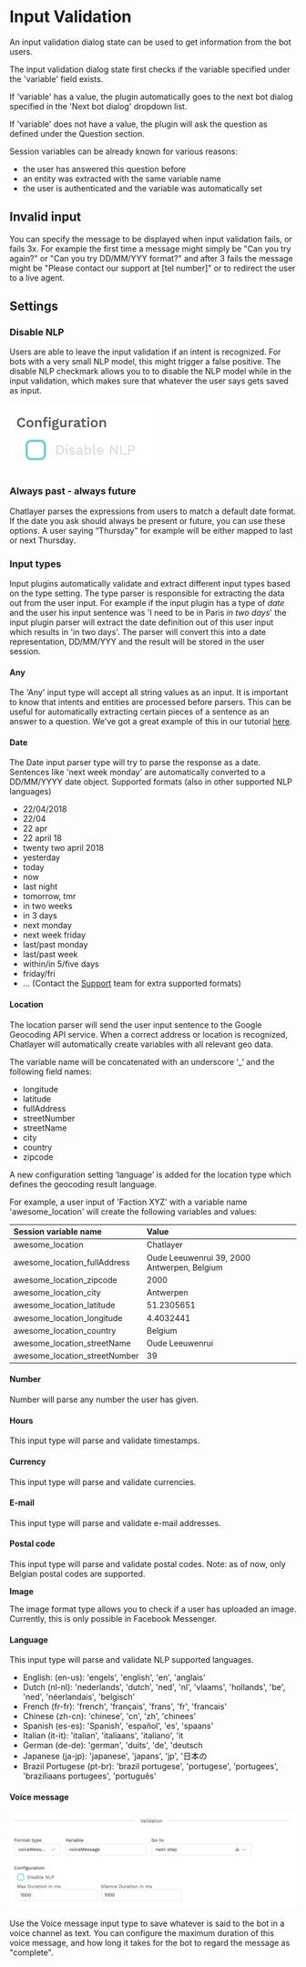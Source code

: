 # Input Validation

An input validation dialog state can be used to get information from the bot users. 

The input validation dialog state first checks if the variable specified under the 'variable' field exists.

If 'variable' has a value, the plugin automatically goes to the next bot dialog specified in the 'Next bot dialog' dropdown list.

If 'variable' does not have a value, the plugin will ask the question as defined under the Question section.

Session variables can be already known for various reasons:

* the user has answered this question before
* an entity was extracted with the same variable name
* the user is authenticated and the variable was automatically set

## Invalid input

You can specify the message to be displayed when input validation fails, or fails 3x. For example the first time a message might simply be "Can you try again?" or "Can you try DD/MM/YYY format?" and after 3 fails the message might be "Please contact our support at \[tel number\]" or to redirect the user to a live agent.

## Settings

### Disable NLP

Users are able to leave the input validation if an intent is recognized. For bots with a very small NLP model, this might trigger a false positive. The disable NLP checkmark allows you to to disable the NLP model while in the input validation, which makes sure that whatever the user says gets saved as input.

![](../../.gitbook/assets/image%20%28109%29.png)

### Always past - always future

Chatlayer parses the expressions from users to match a default date format. If the date you ask should always be present or future, you can use these options. A user saying “Thursday” for example will be either mapped to last or next Thursday.

### Input types

Input plugins automatically validate and extract different input types based on the type setting. The type parser is responsible for extracting the data out from the user input. For example if the input plugin has a type of _date_ and the user his input sentence was 'I need to be in Paris _in two days_' the input plugin parser will extract the date definition out of this user input which results in 'in two days'. The parser will convert this into a date representation, DD/MM/YYY and the result will be stored in the user session.

#### Any

The 'Any' input type will accept all string values as an input. It is important to know that intents and entities are processed before parsers. This can be useful for automatically extracting certain pieces of a sentence as an answer to a question. We've got a great example of this in our tutorial [here](../../tutorials/tutorial-request-and-use-information-using-input-plugins.md).

#### Date

The Date input parser type will try to parse the response as a date. Sentences like 'next week monday' are automatically converted to a DD/MM/YYYY date object. Supported formats \(also in other supported NLP languages\)

* 22/04/2018
* 22/04
* 22 apr
* 22 april 18
* twenty two april 2018
* yesterday
* today
* now
* last night
* tomorrow, tmr
* in two weeks
* in 3 days
* next monday
* next week friday
* last/past monday
* last/past week
* within/in 5/five days
* friday/fri
* ... \(Contact the [Support](https://github.com/chatlayer/chatlayer-documentation/tree/583d39b48ac82ffccf142520f337ede136bb68e2/reference/support.md) team for extra supported formats\)

#### Location

The location parser will send the user input sentence to the Google Geocoding API service. When a correct address or location is recognized, Chatlayer will automatically create variables with all relevant geo data.

The variable name will be concatenated with an underscore ‘\_’ and the following field names:

* longitude
* latitude
* fullAddress
* streetNumber
* streetName
* city
* country
* zipcode

A new configuration setting ‘language’ is added for the location type which defines the geocoding result language.

For example, a user input of 'Faction XYZ' with a variable name 'awesome\_location' will create the following variables and values:

| **Session variable name** | **Value** |
| :--- | :--- |
| awesome\_location | Chatlayer |
| awesome\_location\_fullAddress | Oude Leeuwenrui 39, 2000 Antwerpen, Belgium |
| awesome\_location\_zipcode | 2000 |
| awesome\_location\_city | Antwerpen |
| awesome\_location\_latitude | 51.2305651 |
| awesome\_location\_longitude | 4.4032441 |
| awesome\_location\_country | Belgium |
| awesome\_location\_streetName | Oude Leeuwenrui |
| awesome\_location\_streetNumber | 39 |

#### Number

Number will parse any number the user has given.

#### Hours

This input type will parse and validate timestamps.

#### Currency

This input type will parse and validate currencies.

#### E-mail

This input type will parse and validate e-mail addresses.

#### Postal code

This input type will parse and validate postal codes. Note: as of now, only Belgian postal codes are supported.

**Image**

The image format type allows you to check if a user has uploaded an image. Currently, this is only possible in Facebook Messenger.

#### Language

This input type will parse and validate NLP supported languages.

* English: \(en-us\): 'engels', 'english', 'en', 'anglais'
* Dutch \(nl-nl\): 'nederlands', 'dutch', 'ned', 'nl', 'vlaams', 'hollands', 'be', 'ned', 'néerlandais', 'belgisch'
* French \(fr-fr\): 'french', 'français', 'frans', 'fr', 'francais'
* Chinese \(zh-cn\): 'chinese', 'cn', 'zh', 'chinees'
* Spanish \(es-es\): 'Spanish', 'español', 'es', 'spaans'
* Italian \(it-it\): 'italian', 'italiaans', 'italiano', 'it
* German \(de-de\): 'german', 'duits', 'de', 'deutsch
* Japanese \(ja-jp\): 'japanese', 'japans', 'jp', '日本の
* Brazil Portugese \(pt-br\): 'brazil portugese', 'portugese', 'portugees', 'braziliaans portugees', 'português'

#### **Voice message**

![](../../.gitbook/assets/image%20%2821%29.png)

Use the Voice message input type to save whatever is said to the bot in a voice channel as text. You can configure the maximum duration of this voice message, and how long it takes for the bot to regard the message as "complete".

